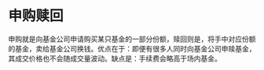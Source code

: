 # 申购赎回

申购就是向基金公司申请购买某只基金的一部分份额，赎回则是，将手中对应份额的基金，卖给基金公司换钱。优点在于：即便有很多人同时向基金公司申赎基金，其成交价格也不会随成交量波动。缺点是：手续费会略高于场内基金。
